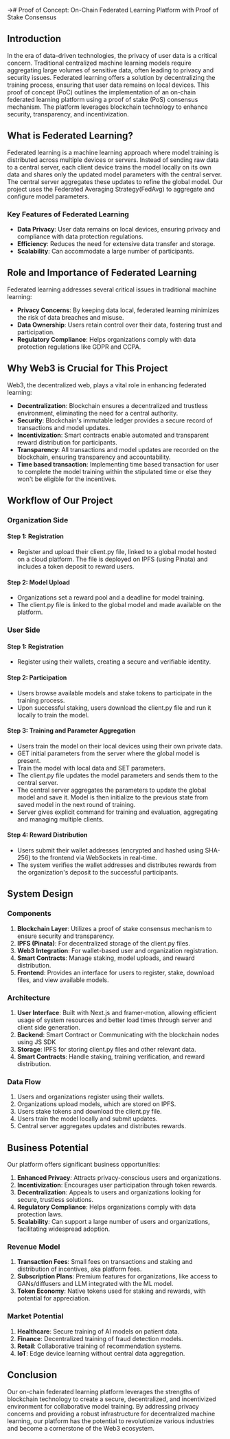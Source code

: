 -># Proof of Concept: On-Chain Federated Learning Platform with Proof of Stake Consensus

## Introduction

In the era of data-driven technologies, the privacy of user data is a critical concern. Traditional centralized machine learning models require aggregating large volumes of sensitive data, often leading to privacy and security issues. Federated learning offers a solution by decentralizing the training process, ensuring that user data remains on local devices. This proof of concept (PoC) outlines the implementation of an on-chain federated learning platform using a proof of stake (PoS) consensus mechanism. The platform leverages blockchain technology to enhance security, transparency, and incentivization.

## What is Federated Learning?

Federated learning is a machine learning approach where model training is distributed across multiple devices or servers. Instead of sending raw data to a central server, each client device trains the model locally on its own data and shares only the updated model parameters with the central server. The central server aggregates these updates to refine the global model. Our project uses the Federated Averaging Strategy(FedAvg) to aggregate and configure model parameters.

### Key Features of Federated Learning

- **Data Privacy**: User data remains on local devices, ensuring privacy and compliance with data protection regulations.
- **Efficiency**: Reduces the need for extensive data transfer and storage.
- **Scalability**: Can accommodate a large number of participants.

## Role and Importance of Federated Learning

Federated learning addresses several critical issues in traditional machine learning:

- **Privacy Concerns**: By keeping data local, federated learning minimizes the risk of data breaches and misuse.
- **Data Ownership**: Users retain control over their data, fostering trust and participation.
- **Regulatory Compliance**: Helps organizations comply with data protection regulations like GDPR and CCPA.

## Why Web3 is Crucial for This Project

Web3, the decentralized web, plays a vital role in enhancing federated learning:

- **Decentralization**: Blockchain ensures a decentralized and trustless environment, eliminating the need for a central authority.
- **Security**: Blockchain's immutable ledger provides a secure record of transactions and model updates.
- **Incentivization**: Smart contracts enable automated and transparent reward distribution for participants.
- **Transparency**: All transactions and model updates are recorded on the blockchain, ensuring transparency and accountability.
- **Time based transaction**: Implementing time based transaction for user to complete the model training within the stipulated time or else they won't be eligible for the incentives.

## Workflow of Our Project

### Organization Side

#### Step 1: Registration

- Register and upload their client.py file, linked to a global model hosted on a cloud platform. The file is deployed on IPFS (using Pinata) and includes a token deposit to reward users.

#### Step 2: Model Upload

- Organizations set a reward pool and a deadline for model training.
- The client.py file is linked to the global model and made available on the platform.

### User Side

#### Step 1: Registration

- Register using their wallets, creating a secure and verifiable identity.

#### Step 2: Participation

- Users browse available models and stake tokens to participate in the training process.
- Upon successful staking, users download the client.py file and run it locally to train the model.

#### Step 3: Training and Parameter Aggregation

- Users train the model on their local devices using their own private data.
- GET initial parameters from the server where the global model is present.
- Train the model with local data and SET parameters.
- The client.py file updates the model parameters and sends them to the central server.
- The central server aggregates the parameters to update the global model and save it. Model is then initialize to the previous state from saved model in the next round of training.
- Server gives explicit command for training and evaluation, aggregating and managing multiple clients.

#### Step 4: Reward Distribution

- Users submit their wallet addresses (encrypted and hashed using SHA-256) to the frontend via WebSockets in real-time.
- The system verifies the wallet addresses and distributes rewards from the organization's deposit to the successful participants.
  

## System Design

### Components

1. **Blockchain Layer**: Utilizes a proof of stake consensus mechanism to ensure security and transparency.
2. **IPFS (Pinata)**: For decentralized storage of the client.py files.
3. **Web3 Integration**: For wallet-based user and organization registration.
4. **Smart Contracts**: Manage staking, model uploads, and reward distribution.
5. **Frontend**: Provides an interface for users to register, stake, download files, and view available models.

### Architecture

1. **User Interface**: Built with Next.js and framer-motion, allowing efficient usage of system resources and better load times through server and client side generation.
2. **Backend**: Smart Contract or Communicating with the blockchain nodes using JS SDK
3. **Storage**: IPFS for storing client.py files and other relevant data.
4. **Smart Contracts**: Handle staking, training verification, and reward distribution.

### Data Flow

1. Users and organizations register using their wallets.
2. Organizations upload models, which are stored on IPFS.
3. Users stake tokens and download the client.py file.
4. Users train the model locally and submit updates.
5. Central server aggregates updates and distributes rewards.

## Business Potential

Our platform offers significant business opportunities:

1. **Enhanced Privacy**: Attracts privacy-conscious users and organizations.
2. **Incentivization**: Encourages user participation through token rewards.
3. **Decentralization**: Appeals to users and organizations looking for secure, trustless solutions.
4. **Regulatory Compliance**: Helps organizations comply with data protection laws.
5. **Scalability**: Can support a large number of users and organizations, facilitating widespread adoption.

### Revenue Model

1. **Transaction Fees**: Small fees on transactions and staking and distribution of incentives, aka platform fees.
2. **Subscription Plans**: Premium features for organizations, like access to GANs/diffusers and LLM integrated with the ML model.
3. **Token Economy**: Native tokens used for staking and rewards, with potential for appreciation.

### Market Potential

1. **Healthcare**: Secure training of AI models on patient data.
2. **Finance**: Decentralized training of fraud detection models.
3. **Retail**: Collaborative training of recommendation systems.
4. **IoT**: Edge device learning without central data aggregation.

## Conclusion

Our on-chain federated learning platform leverages the strengths of blockchain technology to create a secure, decentralized, and incentivized environment for collaborative model training. By addressing privacy concerns and providing a robust infrastructure for decentralized machine learning, our platform has the potential to revolutionize various industries and become a cornerstone of the Web3 ecosystem.
